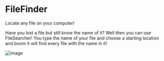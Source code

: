 # FileFinder
Locate any file on your computer!

Have you lost a file but still know the name of it? Well then you can use FileSearcher! You type the name of your file
and choose a starting location and boom it will find every file with the name in it!

![image](https://github.com/user-attachments/assets/06059104-b48d-4f3a-a1a1-dd9e492fcaef)
